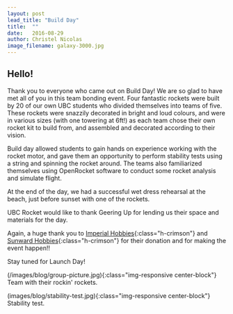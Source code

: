 ```yaml
---
layout: post
lead_title: "Build Day"
title:  ""
date:   2016-08-29
author:	Christel Nicolas
image_filename:	galaxy-3000.jpg
---
```


Hello!
-------
Thank you to everyone who came out on Build Day! We are so glad to have met all of you in this team bonding event. Four fantastic rockets were built by 20 of our own UBC students who divided themselves into teams of five. These rockets were snazzily decorated in bright and loud colours, and were in various sizes (with one towering at 6ft!) as each team chose their own rocket kit to build from, and assembled and decorated according to their vision.  

Build day allowed students to gain hands on experience working with the rocket motor, and gave them an opportunity to perform stability tests using a string and spinning the rocket around.
The teams also familiarized themselves using OpenRocket software to conduct some rocket analysis and simulate flight. 

At the end of the day, we had a successful wet dress rehearsal at the beach, just before sunset with one of the rockets. 

UBC Rocket would like to thank Geering Up for lending us their space and materials for the day. 

Again, a huge thank you to [Imperial Hobbies][imperial]{:class="h-crimson"} and [Sunward Hobbies][sunward]{:class="h-crimson"} for their donation and for making the event happen!!

Stay tuned for Launch Day! 


(/images/blog/group-picture.jpg){:class="img-responsive center-block"}
<span class="small">Team with their rockin' rockets.</span>

(images/blog/stability-test.jpg){:class="img-responsive center-block"}
<span class="small">Stability test.</span>

[email]:  			mailto:hello@ubcrocket.com
[imperial]: 		http://www.imperialhobbies.ca/
[sunward]: 			http://www.sunwardhobbies.ca/
[title-image]:	https://www.flickr.com/photos/osunick/3126963605/in/photolist-5LjvkB-3jgAPm-6LmM7o-uhu5aQ-iw5dU-iw5gM-6BJjMA-hS3Tg-4YjjvY-kanTr-kanUP-jwpFH-5RV54-6kvtdc-9Wk2qT-cNcL7u-cVC13h-f54NzP-6FRf-2Cq2d-FR1JP-6mNHcj-cVC1a7-9Xp1fH-bYk2Dj-5fy1Y8-4Mx2rz-aNk2Bc-2CP9-cUfCfJ-DmnAU-9fF33u-kanWe-9RL7m-bjYz34-Hxvkm-6LmM87-bjYy5T-4aC8y-4yGPZR-6BEbxT-4yGQeK-auMdhP-obs73m-4NTv5z-bPyGNB-dEphto-auMcux-4ZeEe4-9RKS6
